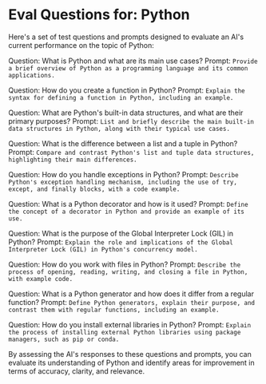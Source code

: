 # Eval Questions for: Python #

Here's a set of test questions and prompts designed to evaluate an AI's current performance on the topic of Python:

Question: What is Python and what are its main use cases?
Prompt: `Provide a brief overview of Python as a programming language and its common applications.`

Question: How do you create a function in Python?
Prompt: `Explain the syntax for defining a function in Python, including an example.`

Question: What are Python's built-in data structures, and what are their primary purposes?
Prompt: `List and briefly describe the main built-in data structures in Python, along with their typical use cases.`

Question: What is the difference between a list and a tuple in Python?
Prompt: `Compare and contrast Python's list and tuple data structures, highlighting their main differences.`

Question: How do you handle exceptions in Python?
Prompt: `Describe Python's exception handling mechanism, including the use of try, except, and finally blocks, with a code example.`

Question: What is a Python decorator and how is it used?
Prompt: `Define the concept of a decorator in Python and provide an example of its use.`

Question: What is the purpose of the Global Interpreter Lock (GIL) in Python?
Prompt: `Explain the role and implications of the Global Interpreter Lock (GIL) in Python's concurrency model.`

Question: How do you work with files in Python?
Prompt: `Describe the process of opening, reading, writing, and closing a file in Python, with example code.`

Question: What is a Python generator and how does it differ from a regular function?
Prompt: `Define Python generators, explain their purpose, and contrast them with regular functions, including an example.`

Question: How do you install external libraries in Python?
Prompt: `Explain the process of installing external Python libraries using package managers, such as pip or conda.`

By assessing the AI's responses to these questions and prompts, you can evaluate its understanding of Python and identify areas for improvement in terms of accuracy, clarity, and relevance.
